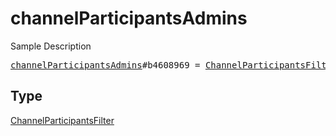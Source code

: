 # channelParticipantsAdmins

Sample Description

<pre>
<a href="../constructor/channelParticipantsAdmins.md">channelParticipantsAdmins</a>#b4608969 = <a href="../type/ChannelParticipantsFilter.md">ChannelParticipantsFilter</a>;</pre>

## Type

<a href="../type/ChannelParticipantsFilter.md">ChannelParticipantsFilter</a>
